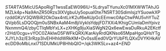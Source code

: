 $START$A5MicUSApoRigT1wssEaEW096lU+5LdryaTYunuXc01MXWWTAhJGMZLk4p+Na9AnZR50Rzs3IXVgbuUy5opuaI0te7N5RT30SdimIsjzYSuowkXPrzddGKzV3QWBiR2OkOax4ntLirK2uf6eAUpGcEEmwc0ApCtwPAU5vhYTuZQVpb5LsDQOQjm0uSNBxAaM4m8jiVykIsYdpjFD7XXi4/KhigCUmIaDmYpivzNxnmmQ4/zbyCTIqMbYxLX+zXHKg9juXiaSWgN2Qx6ewEwaDuRkuA2EKctfr2Hd/0cgu+vYOC0ZAkIwD5FWFkQRX/KarAiyRrdQKNso65MpaHgoQHsYTgXJYLh3z/E3rRzp3lvEHHhIdWRkKM+Dv0ssIEed0VQrYUbFfLQXxDVYKHkAVecDD9oMbLnxl71SDUMkUP8HhbQIO+/qk3WK5Lv+az4+$END$